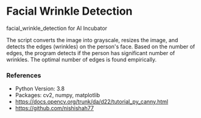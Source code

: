 # Facial Wrinkle Detection
facial_wrinkle_detection for AI Incubator

The script converts the image into grayscale, resizes the image, and detects the edges (wrinkles) on the person's face. Based on the number of edges, the program detects if the person has significant number of wrinkles. The optimal number of edges is found empirically.

### References
- Python Version: 3.8
- Packages: cv2, numpy, matplotlib
- https://docs.opencv.org/trunk/da/d22/tutorial_py_canny.html
- https://github.com/nishishah77

